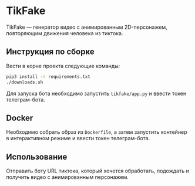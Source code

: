 # TikFake
TikFake — генератор видео с анимированным 2D-персонажем, повторяющим движения человека из тиктока.

## Инструкция по сборке
Вести в корне проекта следующие команды:

```bash
pip3 install -r requirements.txt
./downloads.sh
```

Для запуска бота необходимо запустить `tikfake/app.py` и ввести токен телеграм-бота.

## Docker
Необходимо собрать образ из `Dockerfile`, а затем запустить контейнер в интерактивном режиме и ввести токен телеграм-бота.

## Использование 
Отправить боту URL тиктока, который хочется обработать, подождать и получить видео с анимированным персонажем.